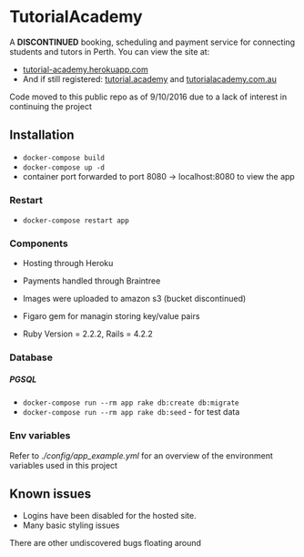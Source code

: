 # TutorialAcademy
A **DISCONTINUED** booking, scheduling and payment service for connecting students and tutors in Perth. You can view the site at:
* [tutorial-academy.herokuapp.com](https://tutorial-academy.herokuapp.com)
* And if still registered: [tutorial.academy](https://tutorial.academy/) and [tutorialacademy.com.au](https://tutorialacademy.com.au/)

Code moved to this public repo as of 9/10/2016 due to a lack of interest in continuing the project

## Installation
* `docker-compose build`
* `docker-compose up -d`
* container port forwarded to port 8080 -> localhost:8080 to view the app

### Restart
* `docker-compose restart app`

### Components
* Hosting through Heroku
* Payments handled through Braintree
* Images were uploaded to amazon s3 (bucket discontinued)
* Figaro gem for managin storing key/value pairs

* Ruby Version = 2.2.2, Rails = 4.2.2

### Database
##### PGSQL
* `docker-compose run --rm app rake db:create db:migrate`
* `docker-compose run --rm app rake db:seed` - for test data

### Env variables
Refer to *./config/app_example.yml* for an overview of the environment variables used in this project

## Known issues
* Logins have been disabled for the hosted site.
* Many basic styling issues

There are other undiscovered bugs floating around

